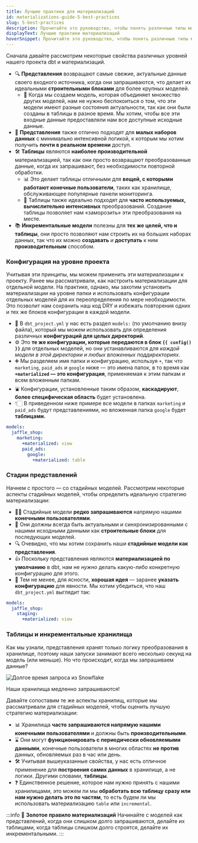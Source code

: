```yaml
---
title: Лучшие практики для материализаций
id: materializations-guide-5-best-practices
slug: 5-best-practices
description: Прочитайте это руководство, чтобы понять различные типы материализаций, которые вы можете создать в dbt.
displayText: Лучшие практики материализаций
hoverSnippet: Прочитайте это руководство, чтобы понять различные типы материализаций, которые вы можете создать в dbt.
---
```


Сначала давайте рассмотрим некоторые свойства различных уровней нашего проекта dbt и материализаций.

- 🔍 **Представления** возвращают самые свежие, актуальные данные своего входного источника, когда они запрашиваются, что делает их идеальными **строительными блоками** для более крупных моделей.
  - 🧶 Когда мы создаем модель, которая объединяет множество других моделей, нам не нужно беспокоиться о том, что эти модели имеют разные состояния актуальности, так как они были созданы в таблицы в разное время. Мы хотим, чтобы все эти входные данные предоставляли нам все доступные исходные данные.
- 🤏 **Представления** также отлично подходят для **малых наборов данных** с минимально интенсивной логикой, к которым мы хотим получить **почти в реальном времени** доступ.
- 🛠️ **Таблицы** являются **наиболее производительной** материализацией, так как они просто возвращают преобразованные данные, когда их запрашивают, без необходимости повторной обработки.
  - 📊 Это делает таблицы отличными для **вещей, с которыми работают конечные пользователи**, таких как хранилище, обслуживающее популярные панели мониторинга.
  - 💪 Таблицы также идеально подходят для **часто используемых, вычислительно интенсивных** преобразований. Создание таблицы позволяет нам «заморозить» эти преобразования на месте.
- 📚 **Инкрементальные модели** полезны для **тех же целей, что и таблицы**, они просто позволяют нам строить их на больших наборах данных, так что их можно **создавать** _и_ **доступать** к ним **производительным** способом.

### Конфигурация на уровне проекта

Учитывая эти принципы, мы можем применить эти материализации к проекту. Ранее мы рассматривали, как настроить материализации для отдельной модели. На практике, однако, мы захотим установить материализации на уровне папки и использовать конфигурации отдельных моделей для их переопределения по мере необходимости. Это позволит нам сохранить наш код DRY и избежать повторения одних и тех же блоков конфигурации в каждой модели.

- 📂 В `dbt_project.yml` у нас есть раздел `models:` (по умолчанию внизу файла), который мы можем использовать для определения различных **конфигураций для целых директорий**.
- ⚙️ Это **те же конфигурации, которые передаются в блок `{{ config() }}`** для отдельных моделей, но они устанавливаются для _каждой модели в этой директории и любых вложенных поддиректориях_.
- ➕ Мы разделяем имя папки и конфигурацию, используя `+`, так что `marketing`, `paid_ads` и `google` ниже — это имена папок, в то время как **`+materialized` — это конфигурация**, применяемая к этим папкам и всем вложенным папкам.
- ⛲ Конфигурации, установленные таким образом, **каскадируют**, **более специфическая область** будет установлена.
- 👇🏻 В приведенном ниже примере все модели в папках `marketing` и `paid_ads` будут представлениями, но вложенная папка `google` будет **таблицами.**

```yaml
models:
  jaffle_shop:
    marketing:
      +materialized: view
      paid_ads:
        google:
          +materialized: table
```

### Стадии представлений

Начнем с простого — со стадийных моделей. Рассмотрим некоторые аспекты стадийных моделей, чтобы определить идеальную стратегию материализации:

- 🙅‍♀️ Стадийные модели **редко запрашиваются** напрямую нашими **конечными пользователями**.
- 🧱 Они должны всегда быть актуальными и синхронизированными с нашими исходными данными как **строительные блоки** для последующих моделей.
- 🔍 Очевидно, что мы хотим сохранить наши **стадийные модели как представления**.
- 👍 Поскольку представления являются **материализацией по умолчанию** в dbt, нам не _нужно_ делать какую-либо конкретную конфигурацию для этого.
- 💎 Тем не менее, для ясности, **хорошая идея** — заранее **указать конфигурацию** для явности. Мы хотим убедиться, что наш `dbt_project.yml` выглядит так:

```yaml
models:
  jaffle_shop:
    staging:
      +materialized: view
```

### Таблицы и инкрементальные хранилища

Как мы узнали, представления хранят только логику преобразования в хранилище, поэтому наши запуски занимают всего несколько секунд на модель (или меньше). Но что происходит, когда мы запрашиваем данные?

![Долгое время запроса из Snowflake](/img/best-practices/materializations/snowflake-query-timing.png)

Наши хранилища медленно запрашиваются!

Давайте сопоставим те же аспекты хранилищ, которые мы рассматривали для стадийных моделей, чтобы оценить лучшую стратегию материализации:

- 📊 Хранилища **часто запрашиваются напрямую нашими конечными пользователями** и должны быть **производительными**.
- ⌛ Они могут **функционировать с периодически обновляемыми данными**, конечные пользователи в многих областях **не против** данных, обновляемых раз в час или день.
- 🛠️ Учитывая вышеуказанные свойства, у нас есть отличное применение для **построения самих данных** в хранилище, а не логики. Другими словами, **таблицы**.
- ❓ Единственное решение, которое нам нужно принять с нашими хранилищами, это можем ли мы **обработать всю таблицу сразу или нам нужно делать это по частям**, то есть будем ли мы использовать материализацию `table` или `incremental`.

:::info
🔑 **Золотое правило материализаций** Начинайте с моделей как представлений, когда они слишком долго запрашиваются, делайте их таблицами, когда таблицы слишком долго строятся, делайте их инкрементальными.
:::